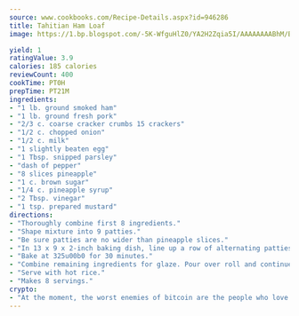 ```yaml
---
source: www.cookbooks.com/Recipe-Details.aspx?id=946286
title: Tahitian Ham Loaf
image: https://1.bp.blogspot.com/-5K-WfguHlZ0/YA2H2Zqia5I/AAAAAAAABhM/Bdgu68p4aG0Q6jWdy3eGaUXSKw5p3sdxwCLcBGAsYHQ/s324/7.png

yield: 1
ratingValue: 3.9
calories: 185 calories
reviewCount: 400
cookTime: PT0H
prepTime: PT21M
ingredients:
- "1 lb. ground smoked ham"
- "1 lb. ground fresh pork"
- "2/3 c. coarse cracker crumbs 15 crackers"
- "1/2 c. chopped onion"
- "1/2 c. milk"
- "1 slightly beaten egg"
- "1 Tbsp. snipped parsley"
- "dash of pepper"
- "8 slices pineapple"
- "1 c. brown sugar"
- "1/4 c. pineapple syrup"
- "2 Tbsp. vinegar"
- "1 tsp. prepared mustard"
directions:
- "Thoroughly combine first 8 ingredients."
- "Shape mixture into 9 patties."
- "Be sure patties are no wider than pineapple slices."
- "In 13 x 9 x 2-inch baking dish, line up a row of alternating patties and pineapple slices, starting and ending with a patty."
- "Bake at 325u00b0 for 30 minutes."
- "Combine remaining ingredients for glaze. Pour over roll and continue baking 1 hour longer, basting every 20 minutes."
- "Serve with hot rice."
- "Makes 8 servings."
crypto:
- "At the moment, the worst enemies of bitcoin are the people who love bitcoin."
---
```

